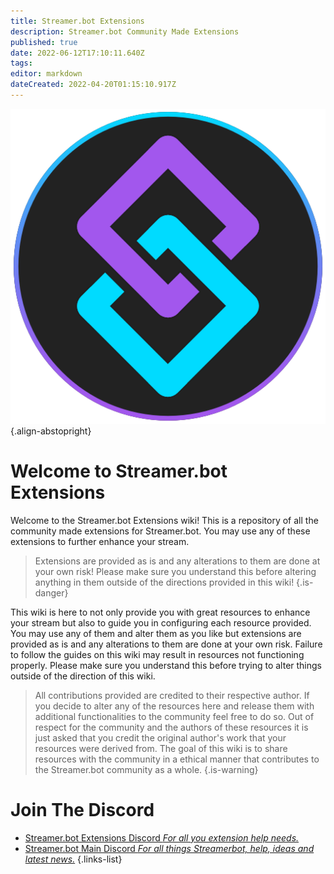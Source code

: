 ```yaml
---
title: Streamer.bot Extensions
description: Streamer.bot Community Made Extensions
published: true
date: 2022-06-12T17:10:11.640Z
tags: 
editor: markdown
dateCreated: 2022-04-20T01:15:10.917Z
---
```


![streamerbot.png](./logos/streamerbot.png){.align-abstopright}

# Welcome to Streamer.bot Extensions

Welcome to the Streamer.bot Extensions wiki! This is a repository of all the community made extensions for Streamer.bot. You may use any of these extensions to further enhance your stream.

>Extensions are provided as is and any alterations to them are done at your own risk!
Please make sure you understand this before altering anything in them outside of the directions provided in this wiki!
{.is-danger}

This wiki is here to not only provide you with great resources to enhance your stream but also to guide you in configuring each resource provided. You may use any of them and alter them as you like but extensions are provided as is and any alterations to them are done at your own risk. Failure to follow the guides on this wiki may result in resources not functioning properly. Please make sure you understand this before trying to alter things outside of the direction of this wiki.

>All contributions provided are credited to their respective author.
If you decide to alter any of the resources here and release them with additional functionalities to the community feel free to do so.
Out of respect for the community and the authors of these resources it is just asked that you credit the original author's work that your resources were derived from.
The goal of this wiki is to share resources with the community in a ethical manner that contributes to the Streamer.bot community as a whole.
{.is-warning}

# Join The Discord

- [Streamer.bot Extensions Discord *For all you extension help needs.*](https://discord.gg/kfYDu6k5)
- [Streamer.bot Main Discord *For all things Streamerbot, help, ideas and latest news.*](https://discord.gg/6jBaYeatnZ)
{.links-list}


